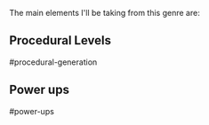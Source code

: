 The main elements I'll be taking from this genre are:
## Procedural Levels
#procedural-generation

## Power ups
#power-ups
